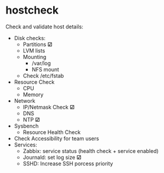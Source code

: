 # hostcheck

Check and validate host details:
+ Disk checks:
    + Partitions **&#x2611;**
    + LVM lists
    + Mounting
        + /var/log
        + NFS mount
    + Check /etc/fstab
+ Resource Check
    + CPU
    + Memory
+ Network
    + IP/Netmask Check **&#x2611;**
    + DNS
    + NTP **&#x2611;**
+ Sysbench
    + Resource Health Check
+ Check Accessibility for team users
+ Services:
    + Zabbix: service status (health check + service enabled)
    + Journald: set log size **&#x2611;**
    + SSHD: Increase SSH porcess priority


